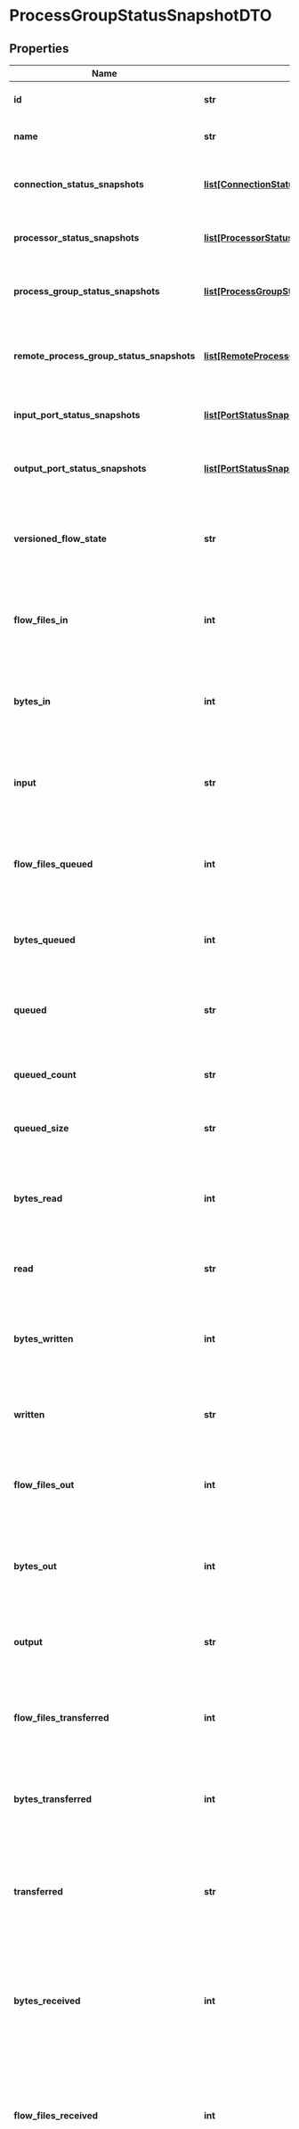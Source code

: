 # ProcessGroupStatusSnapshotDTO

## Properties
Name | Type | Description | Notes
------------ | ------------- | ------------- | -------------
**id** | **str** | The id of the process group. | [optional] 
**name** | **str** | The name of this process group. | [optional] 
**connection_status_snapshots** | [**list[ConnectionStatusSnapshotEntity]**](ConnectionStatusSnapshotEntity.md) | The status of all conenctions in the process group. | [optional] 
**processor_status_snapshots** | [**list[ProcessorStatusSnapshotEntity]**](ProcessorStatusSnapshotEntity.md) | The status of all processors in the process group. | [optional] 
**process_group_status_snapshots** | [**list[ProcessGroupStatusSnapshotEntity]**](ProcessGroupStatusSnapshotEntity.md) | The status of all process groups in the process group. | [optional] 
**remote_process_group_status_snapshots** | [**list[RemoteProcessGroupStatusSnapshotEntity]**](RemoteProcessGroupStatusSnapshotEntity.md) | The status of all remote process groups in the process group. | [optional] 
**input_port_status_snapshots** | [**list[PortStatusSnapshotEntity]**](PortStatusSnapshotEntity.md) | The status of all input ports in the process group. | [optional] 
**output_port_status_snapshots** | [**list[PortStatusSnapshotEntity]**](PortStatusSnapshotEntity.md) | The status of all output ports in the process group. | [optional] 
**versioned_flow_state** | **str** | The current state of the Process Group, as it relates to the Versioned Flow | [optional] 
**flow_files_in** | **int** | The number of FlowFiles that have come into this ProcessGroup in the last 5 minutes | [optional] 
**bytes_in** | **int** | The number of bytes that have come into this ProcessGroup in the last 5 minutes | [optional] 
**input** | **str** | The input count/size for the process group in the last 5 minutes (pretty printed). | [optional] 
**flow_files_queued** | **int** | The number of FlowFiles that are queued up in this ProcessGroup right now | [optional] 
**bytes_queued** | **int** | The number of bytes that are queued up in this ProcessGroup right now | [optional] 
**queued** | **str** | The count/size that is queued in the the process group. | [optional] 
**queued_count** | **str** | The count that is queued for the process group. | [optional] 
**queued_size** | **str** | The size that is queued for the process group. | [optional] 
**bytes_read** | **int** | The number of bytes read by components in this ProcessGroup in the last 5 minutes | [optional] 
**read** | **str** | The number of bytes read in the last 5 minutes. | [optional] 
**bytes_written** | **int** | The number of bytes written by components in this ProcessGroup in the last 5 minutes | [optional] 
**written** | **str** | The number of bytes written in the last 5 minutes. | [optional] 
**flow_files_out** | **int** | The number of FlowFiles transferred out of this ProcessGroup in the last 5 minutes | [optional] 
**bytes_out** | **int** | The number of bytes transferred out of this ProcessGroup in the last 5 minutes | [optional] 
**output** | **str** | The output count/size for the process group in the last 5 minutes. | [optional] 
**flow_files_transferred** | **int** | The number of FlowFiles transferred in this ProcessGroup in the last 5 minutes | [optional] 
**bytes_transferred** | **int** | The number of bytes transferred in this ProcessGroup in the last 5 minutes | [optional] 
**transferred** | **str** | The count/size transferred to/from queues in the process group in the last 5 minutes. | [optional] 
**bytes_received** | **int** | The number of bytes received from external sources by components within this ProcessGroup in the last 5 minutes | [optional] 
**flow_files_received** | **int** | The number of FlowFiles received from external sources by components within this ProcessGroup in the last 5 minutes | [optional] 
**received** | **str** | The count/size sent to the process group in the last 5 minutes. | [optional] 
**bytes_sent** | **int** | The number of bytes sent to an external sink by components within this ProcessGroup in the last 5 minutes | [optional] 
**flow_files_sent** | **int** | The number of FlowFiles sent to an external sink by components within this ProcessGroup in the last 5 minutes | [optional] 
**sent** | **str** | The count/size sent from this process group in the last 5 minutes. | [optional] 
**active_thread_count** | **int** | The active thread count for this process group. | [optional] 

[[Back to Model list]](../README.md#documentation-for-models) [[Back to API list]](../README.md#documentation-for-api-endpoints) [[Back to README]](../README.md)


